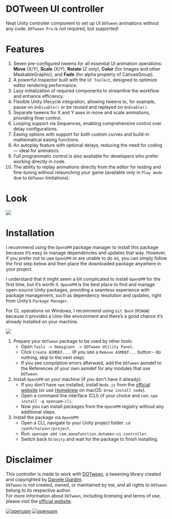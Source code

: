 # DOTween UI controller

Neat Unity controller component to set up UI `DOTween` animations without any code. `DOTween Pro` is not required, but supported!

# Features

1. Seven pre-configured tweens for all essential UI animation operations: **Move** (X/Y), **Scale** (X/Y), **Rotate**
(Z only), **Color** (for Images and other MaskableGraphic), and **Fade** (for alpha property of CanvasGroup).
1. A powerful inspector built with the `UI Toolkit`, designed to optimize editor rendering performance.
1. Lazy initialization of required components to streamline the workflow and enhance efficiency.
1. Flexible Unity lifecycle integration, allowing tweens to, for example, pause on `OnDisable()` 
or be reused and replayed on `OnEnable()`.
1. Separate tweens for X and Y axes in move and scale animations, providing finer control.
1. Looping support via Sequences, enabling comprehensive control over delay configurations.
1. Easing options with support for both custom curves and build-in mathematical easing functions.
1. An autoplay feature with optional delays, reducing the need for coding — ideal for animators.
1. Full programmatic control is also available for developers who prefer working directly in code.
1. The ability to replay animations directly from the editor for testing and fine-tuning without 
relaunching your game (available only in `Play mode` due to `DOTween` limitations).

# Look

![](https://raw.githubusercontent.com/wiki/ManeFunction/DOTween-UI-controller/main.png)

# Installation

I recommend using the `OpenUPM` package manager to install this package because it’s easy to manage dependencies 
and updates that way. However, if you prefer not to use `OpenUPM` or are unable to do so, you can simply follow 
the first step below and then place the downloaded package anywhere in your project.

I understand that it might seem a bit complicated to install `OpenUPM` for the first time, but it’s worth it.
`OpenUPM` is the best place to find and manage open-source Unity packages, providing a seamless experience 
with package management, such as dependency resolution and updates, right from Unity’s `Package Manager`.

For CL operations on Windows, I recommend using `Git Bash` (`MINGW`) because it provides a Unix-like environment 
and there’s a good chance it’s already installed on your machine.

![](https://raw.githubusercontent.com/wiki/ManeFunction/DOTween-UI-controller/asmdef.png)

1. Prepare your `DOTween` package to be used by other tools:
   - Open `Tools -> Demigiant -> DOTween Utility Panel`.
   - Click `Create ASMDEF...`. (If you see a `Remove ASMDEF...` button - do nothing, skip to the next step).
   - If you see compilation errors afterward, add the `DOTween` asmdef to the References of your own asmdef 
   for any modules that use `DOTween`.
1. Install `OpenUPM` on your machine (if you don’t have it already):
   - If you don’t have `npm` installed, install `Node.js` from the [official website](https://nodejs.org) 
   (or use [Homebrew](https://brew.sh) on macOS: `brew install node`).
   - Open a command line interface (CLI) of your choice and run: `npm install -g openupm-cli`.
   - Now you can install packages from the `OpenUPM` registry without any additional steps.
1. Install the package via `OpenUPM`:
   - Open a CLI, navigate to your Unity project folder: `cd /path/to/your/project`.
   - Run: `openupm add com.manefunction.dotween-ui-controller`.
   - Switch back to `Unity` and wait for the package to finish installing.

# Disclaimer

This controller is made to work with [DOTween](https://assetstore.unity.com/packages/tools/animation/dotween-hotween-v2-27676), a tweening library created and copyrighted by [Daniele Giardini](http://blog.demigiant.com).  
`DOTween` is not created, owned, or maintained by me, and all rights to `DOTween` belong to its respective author.  
For more information about `DOTween`, including licensing and terms of use, please visit the [official website](http://dotween.demigiant.com/).

[![openupm](https://img.shields.io/npm/v/com.manefunction.dotween-ui-controller?label=openupm&registry_uri=https://package.openupm.com)](https://openupm.com/packages/com.manefunction.dotween-ui-controller/)
[![openupm](https://img.shields.io/badge/dynamic/json?color=brightgreen&label=downloads&query=%24.downloads&suffix=%2Fmonth&url=https%3A%2F%2Fpackage.openupm.com%2Fdownloads%2Fpoint%2Flast-month%2Fcom.manefunction.dotween-ui-controller)](https://openupm.com/packages/com.manefunction.dotween-ui-controller/)